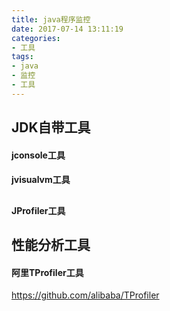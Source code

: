 ```yaml
---
title: java程序监控
date: 2017-07-14 13:11:19
categories: 
- 工具
tags: 
- java
- 监控
- 工具
---
```



## JDK自带工具

#### jconsole工具

#### jvisualvm工具

## 

#### JProfiler工具

## 性能分析工具

#### 阿里TProfiler工具
https://github.com/alibaba/TProfiler